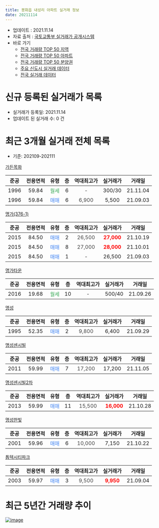 ```yaml
---
title: 봉화읍 내성리 아파트 실거래 정보
date: 20211114
---
```


* 업데이트 : 2021.11.14
* 자료 출처 : [국토교통부 실거래가 공개시스템](http://rt.molit.go.kr)
* 바로 가기
    * [전국 거래량 TOP 50 지역](https://apt-info.github.io/apt-trade-info/tr)
    * [전국 거래량 TOP 50 아파트](https://apt-info.github.io/apt-trade-info/ta)
    * [전국 거래량 TOP 50 분양권](https://apt-info.github.io/apt-trade-info/tb)
    * [주요 신도시 실거래 데이터](https://apt-info.github.io/apt-trade-info/newtown)
    * [전국 실거래 데이터](https://apt-info.github.io/apt-trade-info/all)



<script async src="https://pagead2.googlesyndication.com/pagead/js/adsbygoogle.js"></script>
<!-- 기본광고 -->
<ins class="adsbygoogle"
     style="display:block"
     data-ad-client="ca-pub-1142216861245946"
     data-ad-slot="4805727019"
     data-ad-format="auto"
     data-full-width-responsive="true"></ins>
<script>
     (adsbygoogle = window.adsbygoogle || []).push({});
</script>


# 신규 등록된 실거래가 목록

* 실거래가 등록일: 2021.11.14
* 업데이트 된 실거래 수: 0 건




<script async src="https://pagead2.googlesyndication.com/pagead/js/adsbygoogle.js"></script>
<!-- 기본광고 -->
<ins class="adsbygoogle"
     style="display:block"
     data-ad-client="ca-pub-1142216861245946"
     data-ad-slot="4805727019"
     data-ad-format="auto"
     data-full-width-responsive="true"></ins>
<script>
     (adsbygoogle = window.adsbygoogle || []).push({});
</script>


# 최근 3개월 실거래 전체 목록
* 기준: 202109-202111


[가든목화](https://search.naver.com/search.naver?query=%EA%B0%80%EB%93%A0%EB%AA%A9%ED%99%94)

|준공|전용면적|유형|층|역대최고가|실거래가|거래일|
|:---:|:---:|:---:|:---:|:---:|:---:|:---:|
|1996|59.84|<span style="color:#34A853">월세</span>|6|<span style="color:#444444">-</span>|300/30|21.11.04|
|1996|59.84|<span style="color:#4285F3">매매</span>|6|<span style="color:#444444">6,900</span>|5,500|21.09.03|

[명가(376-1)](https://search.naver.com/search.naver?query=%EB%AA%85%EA%B0%80%28376-1%29)

|준공|전용면적|유형|층|역대최고가|실거래가|거래일|
|:---:|:---:|:---:|:---:|:---:|:---:|:---:|
|2015|84.50|<span style="color:#4285F3">매매</span>|2|<span style="color:#444444">26,500</span>|<b><span style="color:#FF0000">27,000</span></b>|21.10.19|
|2015|84.50|<span style="color:#4285F3">매매</span>|8|<span style="color:#444444">27,000</span>|<b><span style="color:#FF0000">28,000</span></b>|21.10.01|
|2015|84.50|<span style="color:#4285F3">매매</span>|1|<span style="color:#444444">-</span>|26,500|21.09.03|

[명가타운](https://search.naver.com/search.naver?query=%EB%AA%85%EA%B0%80%ED%83%80%EC%9A%B4)

|준공|전용면적|유형|층|역대최고가|실거래가|거래일|
|:---:|:---:|:---:|:---:|:---:|:---:|:---:|
|2016|19.68|<span style="color:#34A853">월세</span>|10|<span style="color:#444444">-</span>|500/40|21.09.26|

[명성](https://search.naver.com/search.naver?query=%EB%AA%85%EC%84%B1)

|준공|전용면적|유형|층|역대최고가|실거래가|거래일|
|:---:|:---:|:---:|:---:|:---:|:---:|:---:|
|1995|52.35|<span style="color:#4285F3">매매</span>|2|<span style="color:#444444">9,800</span>|6,400|21.09.29|

[명성센시빌](https://search.naver.com/search.naver?query=%EB%AA%85%EC%84%B1%EC%84%BC%EC%8B%9C%EB%B9%8C)

|준공|전용면적|유형|층|역대최고가|실거래가|거래일|
|:---:|:---:|:---:|:---:|:---:|:---:|:---:|
|2011|59.99|<span style="color:#4285F3">매매</span>|7|<span style="color:#444444">17,200</span>|17,200|21.11.05|

[명성센시빌2차](https://search.naver.com/search.naver?query=%EB%AA%85%EC%84%B1%EC%84%BC%EC%8B%9C%EB%B9%8C2%EC%B0%A8)

|준공|전용면적|유형|층|역대최고가|실거래가|거래일|
|:---:|:---:|:---:|:---:|:---:|:---:|:---:|
|2013|59.99|<span style="color:#4285F3">매매</span>|11|<span style="color:#444444">15,500</span>|<b><span style="color:#FF0000">16,000</span></b>|21.10.28|

[명성한빛](https://search.naver.com/search.naver?query=%EB%AA%85%EC%84%B1%ED%95%9C%EB%B9%9B)

|준공|전용면적|유형|층|역대최고가|실거래가|거래일|
|:---:|:---:|:---:|:---:|:---:|:---:|:---:|
|2001|59.96|<span style="color:#4285F3">매매</span>|6|<span style="color:#444444">10,000</span>|7,150|21.10.22|

[톱텍시티파크](https://search.naver.com/search.naver?query=%ED%86%B1%ED%85%8D%EC%8B%9C%ED%8B%B0%ED%8C%8C%ED%81%AC)

|준공|전용면적|유형|층|역대최고가|실거래가|거래일|
|:---:|:---:|:---:|:---:|:---:|:---:|:---:|
|2003|59.97|<span style="color:#4285F3">매매</span>|3|<span style="color:#444444">9,500</span>|<b><span style="color:#FF0000">9,950</span></b>|21.09.04|



<script async src="https://pagead2.googlesyndication.com/pagead/js/adsbygoogle.js"></script>
<!-- 기본광고 -->
<ins class="adsbygoogle"
     style="display:block"
     data-ad-client="ca-pub-1142216861245946"
     data-ad-slot="4805727019"
     data-ad-format="auto"
     data-full-width-responsive="true"></ins>
<script>
     (adsbygoogle = window.adsbygoogle || []).push({});
</script>


# 최근 5년간 거래량 추이


<div style="width:100%;">
    <canvas id="deal_progress" height="200"></canvas>
</div>

<script>
new Chart(document.getElementById("deal_progress"), {
    type: 'line',
    data: {
        labels: ['16.01','16.02','16.03','16.04','16.05','16.06','16.07','16.08','16.09','16.10','16.11','16.12','17.01','17.02','17.03','17.04','17.05','17.06','17.07','17.08','17.09','17.10','17.11','17.12','18.01','18.02','18.03','18.04','18.05','18.06','18.07','18.08','18.09','18.10','18.11','18.12','19.01','19.02','19.03','19.04','19.05','19.06','19.07','19.08','19.09','19.10','19.11','19.12','20.01','20.02','20.03','20.04','20.05','20.06','20.07','20.08','20.09','20.10','20.11','20.12','21.01','21.02','21.03','21.04','21.05','21.06','21.07','21.08','21.09','21.10','21.11'],
        datasets: [{
            label: '매매/분양권',
            data: [3,2,6,9,6,6,6,5,7,4,6,20,8,8,6,3,3,4,4,5,3,3,1,4,3,1,3,5,7,1,3,5,4,6,3,6,7,5,5,3,3,2,1,4,5,8,3,2,3,5,4,3,6,5,2,2,5,2,4,6,6,6,10,8,3,5,4,2,4,4,1],
            borderColor: "rgba(66, 133, 243, 1)",
            backgroundColor: "rgba(66, 133, 243, 0.05)",
            borderWidth: 1,
            pointRadius: 0,
            fill: false,
            lineTension: 0
        },{
            label: '전/월세',
            data: [2,2,0,0,1,1,0,2,0,0,20,1,1,21,4,1,1,4,3,3,1,0,2,2,2,2,0,1,1,1,1,4,1,0,1,4,1,1,2,2,0,1,1,1,0,0,1,1,1,3,2,0,0,3,1,1,0,1,1,0,0,1,1,0,1,0,0,0,1,0,1],
            borderColor: "rgba(255, 90, 0, 1)",
            backgroundColor: "rgba(255, 90, 0, 0.05)",
            borderWidth: 1,
            pointRadius: 0,
            fill: false,
            lineTension: 0
        },{
            label: '합계',
            data: [5,4,6,9,7,7,6,7,7,4,26,21,9,29,10,4,4,8,7,8,4,3,3,6,5,3,3,6,8,2,4,9,5,6,4,10,8,6,7,5,3,3,2,5,5,8,4,3,4,8,6,3,6,8,3,3,5,3,5,6,6,7,11,8,4,5,4,2,5,4,2],
            borderColor: "rgba(0, 0, 0, 1)",
            backgroundColor: "rgba(0, 0, 0, 0.03)",
            borderWidth: 0.1,
            pointRadius: 0,
            fill: true,
            lineTension: 0
        }
        ]
    },
    options: {
        responsive: true,
        title: {
            display: false
        },
        tooltips: {
            mode: 'index',
            intersect: false
        },
        hover: {
            mode: 'nearest',
            intersect: true
        },
        scales: {
            xAxes: [{
                display: true,
                scaleLabel: {
                    display: true,
                    labelString: '년/월'
                }
            }],
            yAxes: [{
                display: true,
                ticks: {
                    suggestedMin: 0,
                },
                scaleLabel: {
                    display: true,
                    labelString: '실거래 수'
                }
            }]
        }
    }
});

</script>


[![image](https://apt-info.github.io/images/2020-01-03-apt-trade-info/1024x500.png)](https://play.google.com/store/apps/details?id=com.aptinfo.apttradeinfo)

